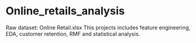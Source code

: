 # Online_retails_analysis
Raw dataset: Online Retail.xlsx
This projects includes feature engineering, EDA, customer retention, RMF and statistical analysis.
